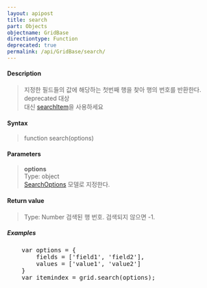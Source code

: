 ```yaml
---
layout: apipost
title: search
part: Objects
objectname: GridBase
directiontype: Function
deprecated: true
permalink: /api/GridBase/search/
---
```



#### Description

> 지정한 필드들의 값에 해당하는 첫번째 행을 찾아 행의 번호를 반환한다.  
> deprecated 대상  
> 대신 [searchItem](/api/GridBase/searchItem/)을 사용하세요  

#### Syntax

> function search(options)

#### Parameters

> **options**  
> Type: object  
> [SearchOptions](/api/types/SearchOptions/) 모델로 지정한다.  

#### Return value

> Type: Number
> 검색된 행 번호. 검색되지 않으면 -1.

##### Examples 

<pre class="prettyprint">
    var options = {
        fields = ['field1', 'field2'],
        values = ['value1', 'value2']
    }
    var itemindex = grid.search(options);
</pre>

